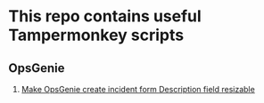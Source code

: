 # This repo contains useful Tampermonkey scripts

## OpsGenie

1. [Make OpsGenie create incident form Description field resizable](https://github.com/hammerhg/tampermonkey_scripts/raw/main/scripts/opsgenie/opsgenie.new-incident-description-resizable.user.js)
